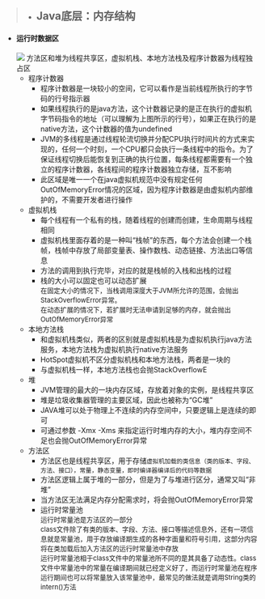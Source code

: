>- ## Java底层：内存结构
>
  - #### 运行时数据区
    ![](http://wxf.zcoder.top/server/files/jvmnc.png)
    方法区和堆为线程共享区，虚拟机栈、本地方法栈及程序计数器为线程独占区
    - 程序计数器
      - 程序计数器是一块较小的空间，它可以看作是当前线程所执行的字节码的行号指示器
      - 如果线程执行的是java方法，这个计数器记录的是正在执行的虚拟机字节码指令的地址（可以理解为上图所示的行号），如果正在执行的是native方法，这个计数器的值为undefined
      - JVM的多线程是通过线程轮流切换并分配CPU执行时间片的方式来实现的，任何一个时刻，一个CPU都只会执行一条线程中的指令。为了保证线程切换后能恢复到正确的执行位置，每条线程都需要有一个独立的程序计数器，各线程间的程序计数器独立存储，互不影响
      - 此区域是唯一一个在java虚拟机规范中没有规定任何OutOfMemoryError情况的区域，因为程序计数器是由虚拟机内部维护的，不需要开发者进行操作
    - 虚拟机栈
      - 每个线程有一个私有的栈，随着线程的创建而创建，生命周期与线程相同
      - 虚拟机栈里面存着的是一种叫“栈帧”的东西，每个方法会创建一个栈帧，栈帧中存放了局部变量表、操作数栈、动态链接、方法出口等信息
      - 方法的调用到执行完毕，对应的就是栈帧的入栈和出栈的过程
      - 栈的大小可以固定也可以动态扩展  
        <font size=2>在固定大小的情况下，当栈调用深度大于JVM所允许的范围，会抛出StackOverflowError异常。  
        在动态扩展的情况下，若扩展时无法申请到足够的内存，就会抛出OutOfMemoryError异常</font>
    - 本地方法栈
      - 和虚拟机栈类似，两者的区别就是虚拟机栈是为虚拟机执行java方法服务，本地方法栈为虚拟机执行native方法服务
      - HotSpot虚拟机不区分虚拟机栈和本地方法栈，两者是一块的
      - 与虚拟机栈一样，本地方法栈也会抛StackOverflowE
    - 堆
      - JVM管理的最大的一块内存区域，存放着对象的实例，是线程共享区
      - 堆是垃圾收集器管理的主要区域，因此也被称为“GC堆”
      - JAVA堆可以处于物理上不连续的内存空间中，只要逻辑上是连续的即可
      - 可通过参数 -Xmx -Xms 来指定运行时堆内存的大小，堆内存空间不足也会抛OutOfMemoryError异常
    - 方法区
      - 方法区也是线程共享区，用于存储``虚拟机加载的类信息（类的版本、字段、方法、接口），常量，静态变量，即时编译器编译后的代码等数据``
      - 方法区逻辑上属于堆的一部分，但是为了与堆进行区分，通常又叫“非堆”
      - 当方法区无法满足内存分配需求时，将会抛OutOfMemoryError异常
      - 运行时常量池  
        <font size=2>运行时常量池是方法区的一部分  
        class文件除了有类的版本、字段、方法、接口等描述信息外，还有一项信息就是常量池，用于存放编译期生成的各种字面量和符号引用，这部分内容将在类加载后加入方法区的运行时常量池中存放  
        运行时常量池相于class文件中的常量池所不同的是其具备了动态性。class文件中常量池中的常量在编译期间就已经定义好了，而运行时常量池在程序运行期间也可以将常量放入该常量池中，最常见的做法就是调用String类的intern()方法</font>